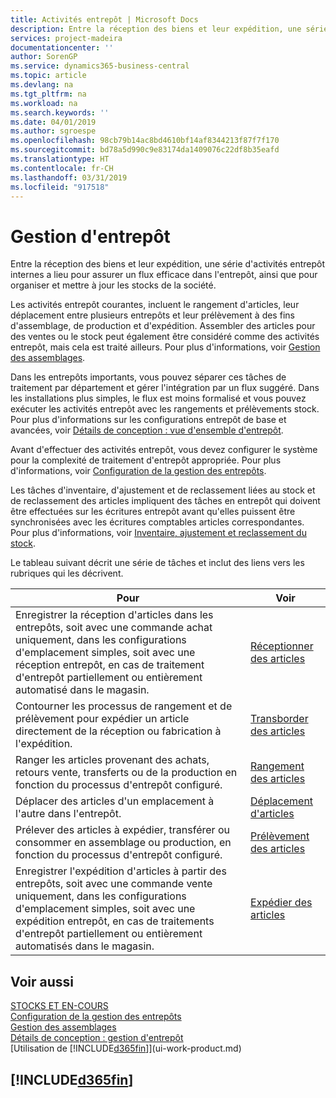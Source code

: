 ```yaml
---
title: Activités entrepôt | Microsoft Docs
description: Entre la réception des biens et leur expédition, une série d'activités entrepôt internes a lieu pour assurer un flux efficace dans l'entrepôt, ainsi que pour organiser et mettre à jour les stocks de la société.
services: project-madeira
documentationcenter: ''
author: SorenGP
ms.service: dynamics365-business-central
ms.topic: article
ms.devlang: na
ms.tgt_pltfrm: na
ms.workload: na
ms.search.keywords: ''
ms.date: 04/01/2019
ms.author: sgroespe
ms.openlocfilehash: 98cb79b14ac8bd4610bf14af8344213f87f7f170
ms.sourcegitcommit: bd78a5d990c9e83174da1409076c22df8b35eafd
ms.translationtype: HT
ms.contentlocale: fr-CH
ms.lasthandoff: 03/31/2019
ms.locfileid: "917518"
---
```

# <a name="warehouse-management"></a>Gestion d'entrepôt
Entre la réception des biens et leur expédition, une série d'activités entrepôt internes a lieu pour assurer un flux efficace dans l'entrepôt, ainsi que pour organiser et mettre à jour les stocks de la société.

Les activités entrepôt courantes, incluent le rangement d'articles, leur déplacement entre plusieurs entrepôts et leur prélèvement à des fins d'assemblage, de production et d'expédition. Assembler des articles pour des ventes ou le stock peut également être considéré comme des activités entrepôt, mais cela est traité ailleurs. Pour plus d'informations, voir [Gestion des assemblages](assembly-assemble-items.md).  

Dans les entrepôts importants, vous pouvez séparer ces tâches de traitement par département et gérer l'intégration par un flux suggéré. Dans les installations plus simples, le flux est moins formalisé et vous pouvez exécuter les activités entrepôt avec les rangements et prélèvements stock. Pour plus d'informations sur les configurations entrepôt de base et avancées, voir [Détails de conception : vue d'ensemble d'entrepôt](design-details-warehouse-overview.md).

Avant d'effectuer des activités entrepôt, vous devez configurer le système pour la complexité de traitement d'entrepôt appropriée. Pour plus d'informations, voir [Configuration de la gestion des entrepôts](warehouse-setup-warehouse.md).

Les tâches d'inventaire, d'ajustement et de reclassement liées au stock et de reclassement des articles impliquent des tâches en entrepôt qui doivent être effectuées sur les écritures entrepôt avant qu'elles puissent être synchronisées avec les écritures comptables articles correspondantes. Pour plus d'informations, voir [Inventaire, ajustement et reclassement du stock](inventory-how-count-adjust-reclassify.md).

 Le tableau suivant décrit une série de tâches et inclut des liens vers les rubriques qui les décrivent.   

|**Pour**|**Voir**|  
|------------|-------------|  
|Enregistrer la réception d'articles dans les entrepôts, soit avec une commande achat uniquement, dans les configurations d'emplacement simples, soit avec une réception entrepôt, en cas de traitement d'entrepôt partiellement ou entièrement automatisé dans le magasin.|[Réceptionner des articles](warehouse-how-receive-items.md)|
|Contourner les processus de rangement et de prélèvement pour expédier un article directement de la réception ou fabrication à l'expédition.|[Transborder des articles](warehouse-how-to-cross-dock-items.md)|    
|Ranger les articles provenant des achats, retours vente, transferts ou de la production en fonction du processus d'entrepôt configuré.|[Rangement des articles](warehouse-put-away-items.md)|
|Déplacer des articles d'un emplacement à l'autre dans l'entrepôt.|[Déplacement d'articles](warehouse-move-items.md)|
|Prélever des articles à expédier, transférer ou consommer en assemblage ou production, en fonction du processus d'entrepôt configuré.|[Prélèvement des articles](warehouse-pick-items.md)|
|Enregistrer l'expédition d'articles à partir des entrepôts, soit avec une commande vente uniquement, dans les configurations d'emplacement simples, soit avec une expédition entrepôt, en cas de traitements d'entrepôt partiellement ou entièrement automatisés dans le magasin.|[Expédier des articles](warehouse-how-ship-items.md)|  

## <a name="see-also"></a>Voir aussi  
[STOCKS ET EN-COURS](inventory-manage-inventory.md)  
[Configuration de la gestion des entrepôts](warehouse-setup-warehouse.md)     
[Gestion des assemblages](assembly-assemble-items.md)    
[Détails de conception : gestion d'entrepôt](design-details-warehouse-management.md)  
[Utilisation de [!INCLUDE[d365fin](includes/d365fin_md.md)]](ui-work-product.md)  

## [!INCLUDE[d365fin](includes/free_trial_md.md)]  
